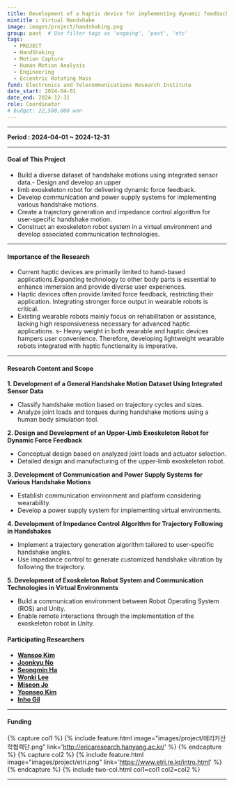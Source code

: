 ```yaml
---
title: Development of a haptic device for implementing dynamic feedback of virtual handshakes
mintitle : Virtual Handshake
image: images/project/handshaking.png
group: past  # Use filter tags as 'ongoing', 'past', 'etc'
tags:
  - PROJECT
  - HandShaking
  - Motion Capture
  - Human Motion Analysis
  - Engineering
  - Eccentric Rotating Mass
fund: Electronics and Telecommunications Research Institute   
date_start: 2024-04-01
date_end: 2024-12-31
role: Coordinator
# budget: 22,500,000 won
---
```

***

**<i class="fas fa-sync"></i> Period : 2024-04-01 ~ 2024-12-31**

<!-- **<i class="fas fa-won-sign"></i> Total Budget : 80,000,000 KRW**     -->

***     
#### <i class="fas fa-edit"></i>  **Goal of This Project**

- Build a diverse dataset of handshake motions using integrated sensor data.- Design and develop an upper
- limb exoskeleton robot for delivering dynamic force feedback.
- Develop communication and power supply systems for implementing various handshake motions.
- Create a trajectory generation and impedance control algorithm for user-specific handshake motion.
- Construct an exoskeleton robot system in a virtual environment and develop associated communication technologies.

***
#### <i class="fas fa-edit"></i>  **Importance of the Research**

- Current haptic devices are primarily limited to hand-based applications.Expanding technology to other body parts is essential to enhance immersion and provide diverse user experiences.
- Haptic devices often provide limited force feedback, restricting their application. Integrating stronger force output in wearable robots is critical.
- Existing wearable robots mainly focus on rehabilitation or assistance, lacking high responsiveness necessary for advanced haptic applications.
s- Heavy weight in both wearable and haptic devices hampers user convenience. Therefore, developing lightweight wearable robots integrated with haptic functionality is imperative.



***
#### <i class="far fa-edit"></i>  **Research Content and Scope**   


**1. Development of a General Handshake Motion Dataset Using Integrated Sensor Data**
- Classify handshake motion based on trajectory cycles and sizes.
- Analyze joint loads and torques during handshake motions using a human body simulation tool.
    
**2. Design and Development of an Upper-Limb Exoskeleton Robot for Dynamic Force Feedback**
- Conceptual design based on analyzed joint loads and actuator selection.
- Detailed design and manufacturing of the upper-limb exoskeleton robot.

**3. Development of Communication and Power Supply Systems for Various Handshake Motions**
- Establish communication environment and platform considering wearability.
- Develop a power supply system for implementing virtual environments.

**4. Development of Impedance Control Algorithm for Trajectory Following in Handshakes**
- Implement a trajectory generation algorithm tailored to user-specific handshake angles.
- Use impedance control to generate customized handshake vibration by following the trajectory.

**5.  Development of Exoskeleton Robot System and Communication Technologies in Virtual Environments**
- Build a communication environment between Robot Operating System (ROS) and Unity.
- Enable remote interactions through the implementation of the exoskeleton robot in Unity.
   

#### **<i class="fas fa-user-circle"></i> Participating Researchers**
* [**Wansoo Kim**](http://harco.hanyang.ac.kr/members/Wansoo-Kim.html)
* [**Joonkyu No**](http://harco.hanyang.ac.kr/members/Joonkyu-No.html)
* [**Seongmin Ha**](http://harco.hanyang.ac.kr/members/Seongmin-Ha.html)
* [**Wonki Lee**](http://harco.hanyang.ac.kr/members/Wonki-Lee.html)
* [**Miseon Jo**](http://harco.hanyang.ac.kr/members/Miseon-Jo.html)
* [**Yoonseo Kim**](http://harco.hanyang.ac.kr/members/Yoonseo-Kim.html)
* [**Inho Gil**](http://harco.hanyang.ac.kr/members/Ingo-Gil.html)


***

#### **<i class="fas fa-money-bill-wave-alt"></i> Funding**


{% capture col1 %}
{%
  include feature.html
  image="images/project/에리카산학협력단.png"
  link='http://ericaresearch.hanyang.ac.kr/'
%}
{% endcapture %}
{% capture col2 %}
{%
  include feature.html
  image="images/project/etri.png"
  link='https://www.etri.re.kr/intro.html'
%}
{% endcapture %}
{% include two-col.html col1=col1 col2=col2 %}



***